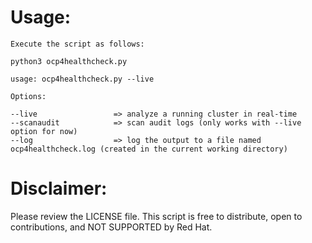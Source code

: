 # Usage:

```
Execute the script as follows:

python3 ocp4healthcheck.py

usage: ocp4healthcheck.py --live 

Options:

--live                 => analyze a running cluster in real-time
--scanaudit            => scan audit logs (only works with --live option for now)
--log                  => log the output to a file named ocp4healthcheck.log (created in the current working directory)
```

# Disclaimer:
Please review the LICENSE file. This script is free to distribute, open to contributions, and NOT SUPPORTED by Red Hat.
